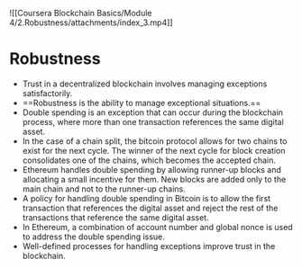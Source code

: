 ![[Coursera Blockchain Basics/Module 4/2.Robustness/attachments/index_3.mp4]]

# Robustness

-   Trust in a decentralized blockchain involves managing exceptions satisfactorily.
-   ==Robustness is the ability to manage exceptional situations.==
-   Double spending is an exception that can occur during the blockchain process, where more than one transaction references the same digital asset.
-   In the case of a chain split, the bitcoin protocol allows for two chains to exist for the next cycle. The winner of the next cycle for block creation consolidates one of the chains, which becomes the accepted chain.
-   Ethereum handles double spending by allowing runner-up blocks and allocating a small incentive for them. New blocks are added only to the main chain and not to the runner-up chains.
-   A policy for handling double spending in Bitcoin is to allow the first transaction that references the digital asset and reject the rest of the transactions that reference the same digital asset.
-   In Ethereum, a combination of account number and global nonce is used to address the double spending issue.
-   Well-defined processes for handling exceptions improve trust in the blockchain.